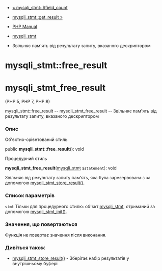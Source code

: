 - [« mysqli_stmt::$field_count](mysqli-stmt.field-count.md)
- [mysqli_stmt::get_result »](mysqli-stmt.get-result.md)

- [PHP Manual](index.md)
- [mysqli_stmt](class.mysqli-stmt.md)
- Звільняє пам'ять від результату запиту, вказаного дескриптором

# mysqli_stmt::free_result

# mysqli_stmt_free_result

(PHP 5, PHP 7, PHP 8)

mysqli_stmt::free_result -- mysqli_stmt_free_result -- Звільняє пам'ять
від результату запиту, вказаного дескриптором

### Опис

Об'єктно-орієнтований стиль

public **mysqli_stmt::free_result**(): void

Процедурний стиль

**mysqli_stmt_free_result**([mysqli_stmt](class.mysqli-stmt.md)
`$statement`): void

Звільняє від результату запиту пам'ять, яка була зарезервована з
за допомогою [mysqli_stmt_store_result()](mysqli-stmt.store-result.md).

### Список параметрів

`stmt`
Тільки для процедурного стилю: об'єкт
[mysqli_stmt](class.mysqli-stmt.md), отриманий за допомогою
[mysqli_stmt_init()](mysqli.stmt-init.md).

### Значення, що повертаються

Функція не повертає значення після виконання.

### Дивіться також

- [mysqli_stmt_store_result()](mysqli-stmt.store-result.md) -
Зберігає набір результатів у внутрішньому буфері
